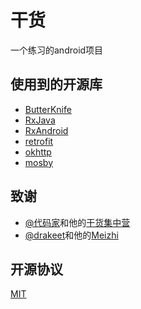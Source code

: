 # 干货
一个练习的android项目


## 使用到的开源库

- [ButterKnife](https://github.com/JakeWharton/butterknife)
- [RxJava](https://github.com/ReactiveX/RxJava )
- [RxAndroid](https://github.com/ReactiveX/RxAndroid )
- [retrofit](https://github.com/square/retrofit)
- [okhttp](https://github.com/square/okhttp)
- [mosby](https://github.com/sockeqwe/mosby)


## 致谢

- [@代码家](http://weibo.com/u/1628291124)和他的[干货集中营](http://gank.io)
- [@drakeet](http://weibo.com/drak11t)和他的[Meizhi](https://github.com/drakeet/Meizhi)




## 开源协议

[MIT](LICENSE)